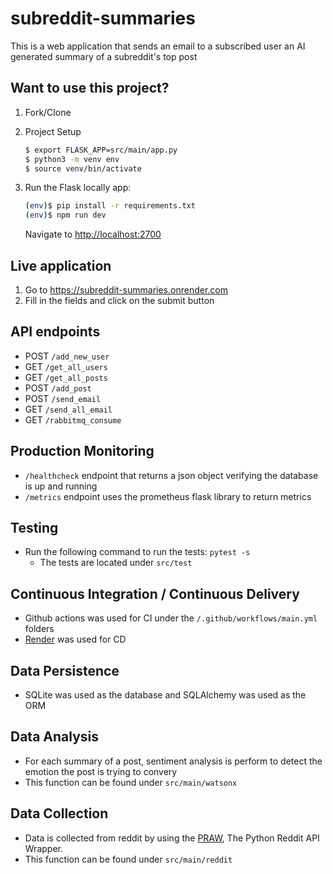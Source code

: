 # subreddit-summaries

This is a web application that sends an email to a subscribed user an AI generated summary of a subreddit's top post

## Want to use this project?

1. Fork/Clone

2. Project Setup
    ```sh
    $ export FLASK_APP=src/main/app.py
    $ python3 -m venv env
    $ source venv/bin/activate
    ```

3. Run the Flask locally app:

    ```sh
    (env)$ pip install -r requirements.txt
    (env)$ npm run dev
    ```

    Navigate to [http://localhost:2700](http://localhost:2700)

## Live application
1. Go to https://subreddit-summaries.onrender.com
2. Fill in the fields and click on the submit button


## API endpoints
- POST `/add_new_user`
- GET `/get_all_users`
- GET `/get_all_posts`
- POST `/add_post`
- POST `/send_email`
- GET `/send_all_email`
- GET `/rabbitmq_consume`

## Production Monitoring
- `/healthcheck` endpoint that returns a json object verifying the database is up and running
- `/metrics` endpoint uses the prometheus flask library to return metrics

## Testing
- Run the following command to run the tests: `pytest -s`
    - The tests are located under `src/test`

## Continuous Integration / Continuous Delivery
 - Github actions was used for CI under the `/.github/workflows/main.yml` folders
 - [Render](render.com) was used for CD

 ## Data Persistence

- SQLite was used as the database and SQLAlchemy was used as the ORM

## Data Analysis

- For each summary of a post, sentiment analysis is perform to detect the emotion the post is trying to convery
- This function can be found under `src/main/watsonx`

## Data Collection

- Data is collected from reddit by using the [PRAW](https://praw.readthedocs.io/en/stable/), The Python Reddit API Wrapper.
- This function can be found under `src/main/reddit`